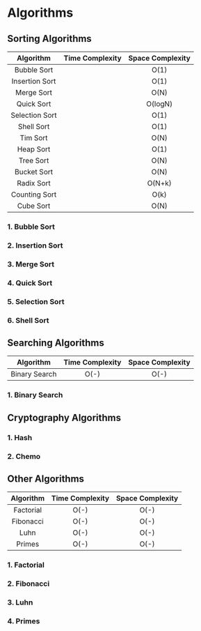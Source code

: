 # Algorithms

## Sorting Algorithms

|   Algorithm    |   Time Complexity    | Space Complexity  |
|:--------------:|:--------------------:|:-----------------:|
|   Bubble Sort  |                      |        O(1)       |
| Insertion Sort |                      |        O(1)       |
|    Merge Sort  |                      |        O(N)       |
|    Quick Sort  |                      |      O(logN)      |
| Selection Sort |                      |        O(1)       |
|    Shell Sort  |                      |        O(1)       |
|    Tim Sort    |                      |        O(N)       |
|    Heap Sort   |                      |        O(1)       |
|    Tree Sort   |                      |        O(N)       |
|   Bucket Sort  |                      |        O(N)       |
|    Radix Sort  |                      |       O(N+k)      |
| Counting Sort  |                      |        O(k)       |
|    Cube Sort   |                      |        O(N)       |

### 1. Bubble Sort

### 2. Insertion Sort

### 3. Merge Sort

### 4. Quick Sort

### 5. Selection Sort

### 6. Shell Sort

## Searching Algorithms

|   Algorithm    | Time Complexity  | Space Complexity  |
|:--------------:|:----------------:|:-----------------:|
|  Binary Search |       O(-)       |        O(-)       |

### 1. Binary Search

## Cryptography Algorithms

### 1. Hash

### 2. Chemo

## Other Algorithms

|   Algorithm    | Time Complexity  | Space Complexity  |
|:--------------:|:----------------:|:-----------------:|
|    Factorial   |       O(-)       |        O(-)       |
|    Fibonacci   |       O(-)       |        O(-)       |
|       Luhn     |       O(-)       |        O(-)       |
|      Primes    |       O(-)       |        O(-)       |

### 1. Factorial

### 2. Fibonacci

### 3. Luhn

### 4. Primes